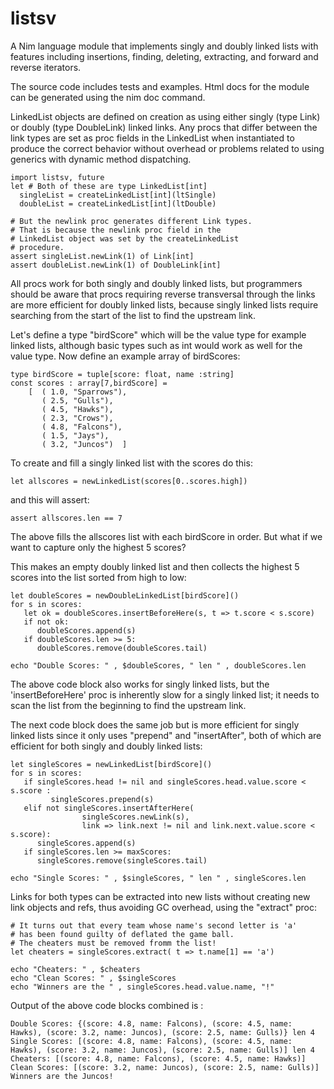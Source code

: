 # listsv
A Nim language module that implements singly and doubly linked lists with features including insertions, 
finding, deleting, extracting, and forward and reverse iterators.

The source code includes tests and examples. Html docs for the module can be generated using the nim doc command.

LinkedList objects are defined on creation as using either singly (type Link) or doubly (type DoubleLink) linked links. Any procs that differ between the link types are set as proc fields in the LinkedList when instantiated to produce the correct behavior without overhead or problems related to using generics with dynamic method dispatching.

```
import listsv, future
let # Both of these are type LinkedList[int]
  singleList = createLinkedList[int](ltSingle)
  doubleList = createLinkedList[int](ltDouble)
  
# But the newlink proc generates different Link types.
# That is because the newlink proc field in the 
# LinkedList object was set by the createLinkedList
# procedure.
assert singleList.newLink(1) of Link[int]
assert doubleList.newLink(1) of DoubleLink[int]
```

All procs work for both singly and doubly linked lists, but programmers should be aware that procs requiring reverse transversal through the links are more efficient for doubly linked lists, because singly linked lists require searching from the start of the list to find the upstream link.

Let's define a type "birdScore" which will be the value type for example linked lists, although basic types such as int would work as well for the value type. Now define an example array of birdScores:
```
type birdScore = tuple[score: float, name :string]
const scores : array[7,birdScore] = 
    [  ( 1.0, "Sparrows"), 
       ( 2.5, "Gulls"), 
       ( 4.5, "Hawks"),
       ( 2.3, "Crows"),
       ( 4.8, "Falcons"),
       ( 1.5, "Jays"),
       ( 3.2, "Juncos")  ]
```
To create and fill a singly linked list with the scores do this:
```
let allscores = newLinkedList(scores[0..scores.high])
```
and this will assert:
```
assert allscores.len == 7
```
The above fills the allscores list with each birdScore in order. But what if we want to capture only the highest 5 scores?

This makes an empty doubly linked list and then collects the highest 5 scores into the list sorted from high to low:
```
let doubleScores = newDoubleLinkedList[birdScore]()
for s in scores:
   let ok = doubleScores.insertBeforeHere(s, t => t.score < s.score)
   if not ok:
      doubleScores.append(s)
   if doubleScores.len >= 5:
      doubleScores.remove(doubleScores.tail)
      
echo "Double Scores: " , $doubleScores, " len " , doubleScores.len
```
The above code block also works for singly linked lists, but the 'insertBeforeHere' proc is inherently slow for a singly linked list; it needs to scan the list from the beginning to find the upstream link.

The next code block does the same job but is more efficient for singly linked lists since it only uses "prepend" and "insertAfter", both of which are efficient for both singly and doubly linked lists:
```
let singleScores = newLinkedList[birdScore]()
for s in scores:
   if singleScores.head != nil and singleScores.head.value.score < s.score :
         singleScores.prepend(s)
   elif not singleScores.insertAfterHere(
                singleScores.newLink(s),  
                link => link.next != nil and link.next.value.score < s.score):
      singleScores.append(s)
   if singleScores.len >= maxScores:
      singleScores.remove(singleScores.tail)
      
echo "Single Scores: " , $singleScores, " len " , singleScores.len
```
Links for both types can be extracted into new lists without creating new link objects and refs, thus avoiding GC overhead, using the "extract" proc:

```
# It turns out that every team whose name's second letter is 'a' 
# has been found guilty of deflated the game ball.
# The cheaters must be removed fromm the list!
let cheaters = singleScores.extract( t => t.name[1] == 'a')

echo "Cheaters: " , $cheaters
echo "Clean Scores: " , $singleScores
echo "Winners are the " , singleScores.head.value.name, "!"
```
Output of the above code blocks combined is :
```
Double Scores: {(score: 4.8, name: Falcons), (score: 4.5, name: Hawks), (score: 3.2, name: Juncos), (score: 2.5, name: Gulls)} len 4
Single Scores: [(score: 4.8, name: Falcons), (score: 4.5, name: Hawks), (score: 3.2, name: Juncos), (score: 2.5, name: Gulls)] len 4
Cheaters: [(score: 4.8, name: Falcons), (score: 4.5, name: Hawks)]
Clean Scores: [(score: 3.2, name: Juncos), (score: 2.5, name: Gulls)]
Winners are the Juncos!
```






